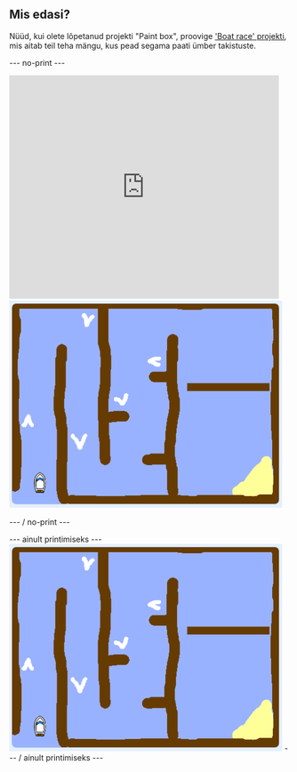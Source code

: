 ## Mis edasi?

Nüüd, kui olete lõpetanud projekti "Paint box", proovige ['Boat race' projekti](https://projects.raspberrypi.org/en/projects/boat-race?utm_source=pathway&utm_medium=whatnext&utm_campaign=projects), mis aitab teil teha mängu, kus pead segama paati ümber takistuste.

\--- no-print \---

<div class="scratch-preview">
  <iframe allowtransparency="true" width="485" height="402" src="https://scratch.mit.edu/projects/embed/276662533/?autostart=false" frameborder="0" scrolling="no"></iframe>
  <img src="images/boat_race_demo.png">
</div>

\--- / no-print \---

\--- ainult printimiseks \--- ![boat race demo](images/boat_race_demo.png) \--- / ainult printimiseks \---